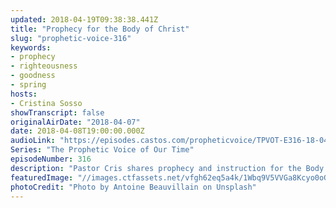 ```yaml
---
updated: 2018-04-19T09:38:38.441Z
title: "Prophecy for the Body of Christ"
slug: "prophetic-voice-316"
keywords:
- prophecy
- righteousness
- goodness
- spring
hosts:
- Cristina Sosso
showTranscript: false
originalAirDate: "2018-04-07"
date: 2018-04-08T19:00:00.000Z
audioLink: "https://episodes.castos.com/propheticvoice/TPVOT-E316-18-04-07-08-Prophecy-for-the-Body-of-Christ.mp3"
Series: "The Prophetic Voice of Our Time"
episodeNumber: 316
description: "Pastor Cris shares prophecy and instruction for the Body of Christ. Habakkuk 2:14 “For the earth will be filled with the knowledge of the glory of the Lord as the waters cover the sea.” Isaiah 45:8 “Shower, O heavens, from above, and let the clouds rain down righteousness; let the earth open, that salvation and righteousness may bear fruit; let the earth cause them both to sprout; I the Lord have created it.\" Psalm 85:11 \"Faithfulness springs up from the ground, and righteousness looks down from the sky.\""
featuredImage: "//images.ctfassets.net/vfgh62eq5a4k/1Wbq9V5VVGa8Kcyo0oGcmc/5e50767c54943ac5dd230c3bb95309b2/antoine-beauvillain-17799-unsplash_2.jpg"
photoCredit: "Photo by Antoine Beauvillain on Unsplash"
---
```

